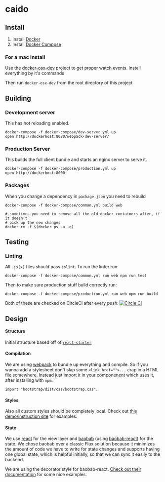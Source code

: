 # caido


## Install

1. Install [Docker](https://get.docker.com/)
2. Install [Docker Compose](https://docs.docker.com/compose/)

### For a mac install
Use the [docker-osx-dev](https://github.com/brikis98/docker-osx-dev)
project to get proper watch events. Install everything by it's commands

Then run `docker-osx-dev` from the root directory of this project

## Building

### Development server

This has hot reloading enabled.

```
docker-compose -f docker-compose/dev-server.yml up
open http://dockerhost:8080/webpack-dev-server/
```

### Production Server

This builds the full client bundle and starts an nginx server to serve it.

```
docker-compose -f docker-compose/production.yml up
open http://dockerhost:8000
```


### Packages

When you change a dependency in `package.json` you need to rebuild

```
docker-compose -f docker-compose/common.yml build web

# sometimes you need to remove all the old docker containers after, if it doesn't
# pick up the new changes
docker rm -f $(docker ps -a -q)
```


## Testing

### Linting
All `.js[x]` files should pass `eslint`. To run the linter run:

```
docker-compose -f docker-compose/common.yml run web npm run test
```

Then to make sure production stuff build correctly run:

```
docker-compose -f docker-compose/production.yml run web npm run build
```

Both of these are checked on CircleCI after every push: [![Circle CI](https://circleci.com/gh/lucibus/caido.svg?style=svg)](https://circleci.com/gh/lucibus/caido)


## Design

#### Structure

Initial structure based off of [`react-starter`](https://github.com/webpack/react-starter/tree/48cecfcd3a528ceefdd3d68b4e0f05fffbedac8e)

#### Compilation

We are using [webpack](https://github.com/webpack/webpack) to bundle up everything
and compile. So if you wanna add a stylesheet don't slap some `<link href="">...`
crap in a HTML file somewhere. Instead just import it in your componenent
which uses it, after installing with `npm`.

```
import "bootstrap/dist/css/bootstrap.css";
```

#### Styles

Also all custom styles should be completely local. Check out
[this demo/instruction site](https://css-modules.github.io/webpack-demo/)
for examples.

#### State
We use [react](http://facebook.github.io/react/) for the view layer and
[baobab](https://github.com/Yomguithereal/baobab) (using [baobab-react](https://github.com/Yomguithereal/baobab-react))
for the state. We chose baobab over a classic Flux solution because it minimizes
the amount of code we have to write for state changes and supports having one
global state, which is helpful initially, so that we can sync it easily to the
backend.

We are using the decorator style for baobab-react. [Check out their documentation](https://github.com/Yomguithereal/baobab-react#decorators)
for some nice examples.
